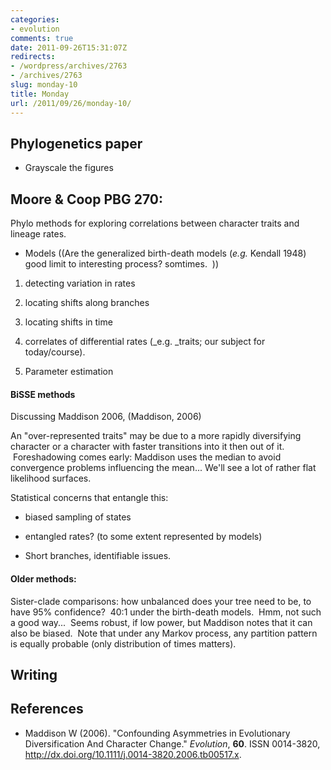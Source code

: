 ```yaml
---
categories:
- evolution
comments: true
date: 2011-09-26T15:31:07Z
redirects:
- /wordpress/archives/2763
- /archives/2763
slug: monday-10
title: Monday
url: /2011/09/26/monday-10/
---
```


## Phylogenetics paper





	
  * Grayscale the figures




## Moore & Coop PBG 270:


Phylo methods for exploring correlations between character traits and lineage rates.



	
  * Models ((Are the generalized birth-death models (_e.g._ Kendall 1948) good limit to interesting process? somtimes.  ))



	
  1. detecting variation in rates

	
  2. locating shifts along branches

	
  3. locating shifts in time

	
  4. correlates of differential rates (_e.g. _traits; our subject for today/course).

	
  5. Parameter estimation




#### BiSSE methods


Discussing Maddison 2006, (Maddison, 2006)

An "over-represented traits" may be due to a more rapidly diversifying character or a character with faster transitions into it then out of it.  Foreshadowing comes early: Maddison uses the median to avoid convergence problems influencing the mean... We'll see a lot of rather flat likelihood surfaces.

Statistical concerns that entangle this:



	
  * biased sampling of states

	
  * entangled rates? (to some extent represented by models)

	
  * Short branches, identifiable issues.




#### Older methods:


Sister-clade comparisons: how unbalanced does your tree need to be, to have 95% confidence?  40:1 under the birth-death models.  Hmm, not such a good way...  Seems robust, if low power, but Maddison notes that it can also be biased.  Note that under any Markov process, any partition pattern is equally probable (only distribution of times matters).




## Writing




## References


- Maddison W (2006).
"Confounding Asymmetries in Evolutionary Diversification And Character Change."
*Evolution*, **60**.
ISSN 0014-3820, <a href="http://dx.doi.org/10.1111/j.0014-3820.2006.tb00517.x">http://dx.doi.org/10.1111/j.0014-3820.2006.tb00517.x</a>.
